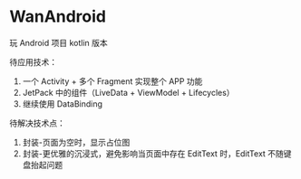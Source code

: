 # WanAndroid
玩 Android 项目 kotlin 版本

待应用技术：
1. 一个 Activity + 多个 Fragment 实现整个 APP 功能
2. JetPack 中的组件（LiveData + ViewModel + Lifecycles）
3. 继续使用 DataBinding


待解决技术点：
1. 封装-页面为空时，显示占位图
2. 封装-更优雅的沉浸式，避免影响当页面中存在 EditText 时，EditText 不随键盘抬起问题
